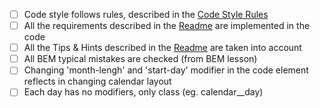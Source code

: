- [ ] Code style follows rules, described in the [Code Style Rules](https://mate-academy.github.io/layout_task-guideline/html-css-code-style-rules)
- [ ] All the requirements described in the [Readme](./README.md) are implemented in the code
- [ ] All the Tips & Hints described in the [Readme](./README.md) are taken into account
- [ ] All BEM typical mistakes are checked (from BEM lesson)
- [ ] Changing 'month-lengh' and 'start-day' modifier in the code element
reflects in changing calendar layout
- [ ] Each day has no modifiers, only class (eg. calendar__day)
